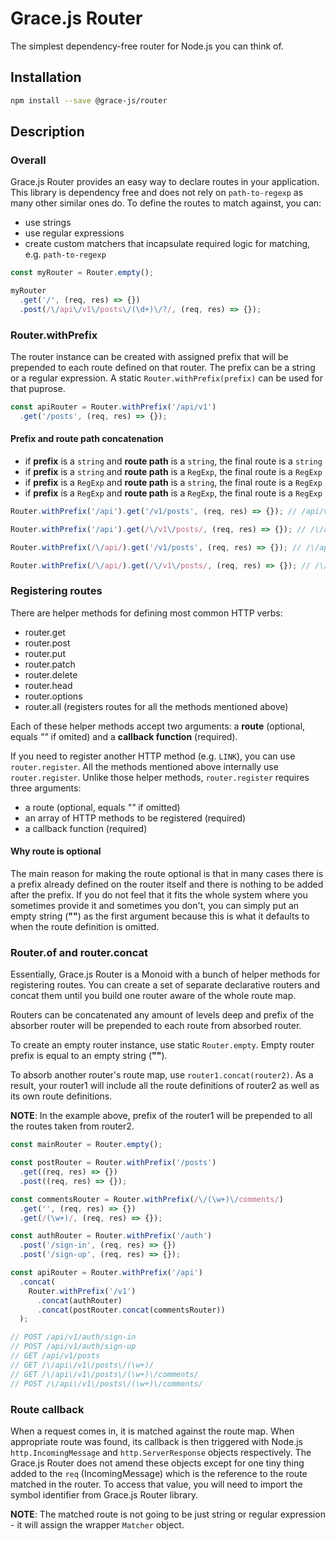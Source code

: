 # Grace.js Router

The simplest dependency-free router for Node.js you can think of.

## Installation

```bash
npm install --save @grace-js/router
```

## Description

### Overall

Grace.js Router provides an easy way to declare routes in your application. This library is dependency free and does not rely on `path-to-regexp` as many other similar ones do. To define the routes to match against, you can:

* use strings
* use regular expressions
* create custom matchers that incapsulate required logic for matching, e.g. `path-to-regexp`

```javascript
const myRouter = Router.empty();

myRouter
  .get('/', (req, res) => {})
  .post(/\/api\/v1\/posts\/(\d+)\/?/, (req, res) => {});
```

### Router.withPrefix

The router instance can be created with assigned prefix that will be prepended to each route defined on that router. The prefix can be a string or a regular expression. A static `Router.withPrefix(prefix)` can be used for that puprose.

```javascript
const apiRouter = Router.withPrefix('/api/v1')
  .get('/posts', (req, res) => {});
```

#### Prefix and route path concatenation

* if **prefix** is a `string` and **route path** is a `string`, the final route is a `string`
* if **prefix** is a `string` and **route path** is a `RegExp`, the final route is a `RegExp`
* if **prefix** is a `RegExp` and **route path** is a `string`, the final route is a `RegExp`
* if **prefix** is a `RegExp` and **route path** is a `RegExp`, the final route is a `RegExp`

```javascript
Router.withPrefix('/api').get('/v1/posts', (req, res) => {}); // /api/v1/posts

Router.withPrefix('/api').get(/\/v1\/posts/, (req, res) => {}); // /\/api\/v1\/posts

Router.withPrefix(/\/api/).get('/v1/posts', (req, res) => {}); // /\/api\/v1\/posts

Router.withPrefix(/\/api/).get(/\/v1\/posts/, (req, res) => {}); // /\/api\/v1\/posts
```

### Registering routes

There are helper methods for defining most common HTTP verbs:

* router.get
* router.post
* router.put
* router.patch
* router.delete
* router.head
* router.options
* router.all (registers routes for all the methods mentioned above)

Each of these helper methods accept two arguments: a **route** (optional, equals *""* if omited) and a **callback function** (required).

If you need to register another HTTP method (e.g. `LINK`), you can use `router.register`. All the methods mentioned above internally use `router.register`. Unlike those helper methods, `router.register` requires three arguments:

* a route (optional, equals *""* if omitted)
* an array of HTTP methods to be registered (required)
* a callback function (required)

#### Why route is optional

The main reason for making the route optional is that in many cases there is a prefix already defined on the router itself and there is nothing to be added after the prefix. If you do not feel that it fits the whole system where you sometimes provide it and sometimes you don't, you can simply put an empty string (**""**) as the first argument because this is what it defaults to when the route definition is omitted.

### Router.of and router.concat

Essentially, Grace.js Router is a Monoid with a bunch of helper methods for registering routes. You can create a set of separate declarative routers and concat them until you build one router aware of the whole route map.

Routers can be concatenated any amount of levels deep and prefix of the absorber router will be prepended to each route from absorbed router.

To create an empty router instance, use static `Router.empty`. Empty router prefix is equal to an empty string (**""**).

To absorb another router's route map, use `router1.concat(router2)`. As a result, your router1 will include all the route definitions of router2 as well as its own route definitions.

**NOTE**: In the example above, prefix of the router1 will be prepended to all the routes taken from router2.

```javascript
const mainRouter = Router.empty();

const postRouter = Router.withPrefix('/posts')
  .get((req, res) => {})
  .post((req, res) => {});

const commentsRouter = Router.withPrefix(/\/(\w+)\/comments/)
  .get('', (req, res) => {})
  .get(/(\w+)/, (req, res) => {});

const authRouter = Router.withPrefix('/auth')
  .post('/sign-in', (req, res) => {})
  .post('/sign-up', (req, res) => {});

const apiRouter = Router.withPrefix('/api')
  .concat(
    Router.withPrefix('/v1')
      .concat(authRouter)
      .concat(postRouter.concat(commentsRouter))
  );

// POST /api/v1/auth/sign-in
// POST /api/v1/auth/sign-up
// GET /api/v1/posts
// GET /\/api\/v1\/posts\/(\w+)/
// GET /\/api\/v1\/posts\/(\w+)\/comments/
// POST /\/api\/v1\/posts\/(\w+)\/comments/
```

### Route callback

When a request comes in, it is matched against the route map. When appropriate route was found, its callback is then triggered with Node.js `http.IncomingMessage` and `http.ServerResponse` objects respectively. The Grace.js Router does not amend these objects except for one tiny thing added to the `req` (IncomingMessage) which is the reference to the route matched in the router. To access that value, you will need to import the symbol identifier from Grace.js Router library.

**NOTE**: The matched route is not going to be just string or regular expression - it will assign the wrapper `Matcher` object.
